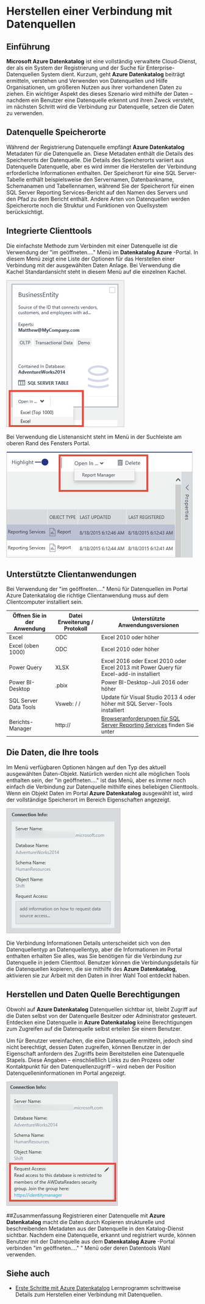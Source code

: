 <properties
   pageTitle="Herstellen einer Verbindung mit Datenquellen | Microsoft Azure"
   description="Gewusst wie-Artikel Hervorhebung der Herstellen einer Verbindung mit Datenquellen mit Azure Datenkatalog erkannt."
   services="data-catalog"
   documentationCenter=""
   authors="steelanddata"
   manager="NA"
   editor=""
   tags=""/>
<tags
   ms.service="data-catalog"
   ms.devlang="NA"
   ms.topic="article"
   ms.tgt_pltfrm="NA"
   ms.workload="data-catalog"
   ms.date="09/15/2016"
   ms.author="maroche"/>


# <a name="how-to-connect-to-data-sources"></a>Herstellen einer Verbindung mit Datenquellen

## <a name="introduction"></a>Einführung
**Microsoft Azure Datenkatalog** ist eine vollständig verwaltete Cloud-Dienst, der als ein System der Registrierung und der Suche für Enterprise-Datenquellen System dient. Kurzum, geht **Azure Datenkatalog** beiträgt ermitteln, verstehen und Verwenden von Datenquellen und Hilfe Organisationen, um größeren Nutzen aus ihrer vorhandenen Daten zu ziehen. Ein wichtiger Aspekt des dieses Szenario wird mithilfe der Daten – nachdem ein Benutzer eine Datenquelle erkennt und ihren Zweck versteht, im nächsten Schritt wird die Verbindung zur Datenquelle, setzen die Daten zu verwenden.

## <a name="data-source-locations"></a>Datenquelle Speicherorte
Während der Registrierung Datenquelle empfängt **Azure Datenkatalog** Metadaten für die Datenquelle an. Diese Metadaten enthält die Details des Speicherorts der Datenquelle. Die Details des Speicherorts variiert aus Datenquelle Datenquelle, aber es wird immer die Herstellen der Verbindung erforderliche Informationen enthalten. Der Speicherort für eine SQL Server-Tabelle enthält beispielsweise den Servernamen, Datenbankname, Schemanamen und Tabellennamen, während Sie der Speicherort für einen SQL Server Reporting Services-Bericht auf den Namen des Servers und den Pfad zu dem Bericht enthält. Andere Arten von Datenquellen werden Speicherorte noch die Struktur und Funktionen von Quellsystem berücksichtigt.

## <a name="integrated-client-tools"></a>Integrierte Clienttools
Die einfachste Methode zum Verbinden mit einer Datenquelle ist die Verwendung der "im geöffneten...." Menü im **Datenkatalog Azure** -Portal. In diesem Menü zeigt eine Liste der Optionen für das Herstellen einer Verbindung mit der ausgewählten Daten Anlage.
Bei Verwendung die Kachel Standardansicht steht in diesem Menü auf die einzelnen Kachel.

 ![Öffnen einer SQL Server-Tabelle in Excel aus der Kachel Daten Anlage](./media/data-catalog-how-to-connect/data-catalog-how-to-connect1.png)

Bei Verwendung die Listenansicht steht im Menü in der Suchleiste am oberen Rand des Fensters Portal.

 ![Öffnen eines SQL Server Reporting Services-Berichts im Berichts-Manager aus der Suchleiste](./media/data-catalog-how-to-connect/data-catalog-how-to-connect2.png)

## <a name="supported-client-applications"></a>Unterstützte Clientanwendungen
Bei Verwendung der "im geöffneten...." Menü für Datenquellen im Portal Azure Datenkatalog die richtige Clientanwendung muss auf dem Clientcomputer installiert sein.

| Öffnen Sie in der Anwendung | Datei Erweiterung / Protokoll | Unterstützte Anwendungsversionen |
| --- | --- | --- |
| Excel | ODC | Excel 2010 oder höher |
| Excel (oben 1000) | ODC | Excel 2010 oder höher |
| Power Query | XLSX | Excel 2016 oder Excel 2010 oder Excel 2013 mit Power Query für Excel-add-in installiert
| Power BI-Desktop | .pbix | Power BI-Desktop-Juli 2016 oder höher |
| SQL Server Data Tools | Vsweb: / / | Update für Visual Studio 2013 4 oder höher mit SQL Server-Tools installiert |
| Berichts-Manager | http:// | [Browseranforderungen für SQL Server Reporting Services](https://technet.microsoft.com/en-us/library/ms156511.aspx) finden Sie unter |

## <a name="your-data-your-tools"></a>Die Daten, die Ihre tools
Im Menü verfügbaren Optionen hängen auf den Typ des aktuell ausgewählten Daten-Objekt. Natürlich werden nicht alle möglichen Tools enthalten sein, der "in geöffneten...." ist das Menü, aber es immer noch einfach die Verbindung zur Datenquelle mithilfe eines beliebigen Clienttools. Wenn ein Objekt Daten im Portal **Azure Datenkatalog** ausgewählt ist, wird der vollständige Speicherort im Bereich Eigenschaften angezeigt.

 ![Verbindungsinformationen für eine SQL Server-Tabelle](./media/data-catalog-how-to-connect/data-catalog-how-to-connect3.png)

Die Verbindung Informationen Details unterscheidet sich von den Datenquellentyp an Datenquellentyp, aber die Informationen im Portal enthalten erhalten Sie alles, was Sie benötigen für die Verbindung zur Datenquelle in jedem Clienttool. Benutzer können die Verbindungsdetails für die Datenquellen kopieren, die sie mithilfe des **Azure Datenkatalog**, aktivieren sie zur Arbeit mit den Daten in ihrer Wahl Tool entdeckt haben.

## <a name="connecting-and-data-source-permissions"></a>Herstellen und Daten Quelle Berechtigungen
Obwohl auf **Azure Datenkatalog** Datenquellen sichtbar ist, bleibt Zugriff auf die Daten selbst von der Datenquelle Besitzer oder Administrator gesteuert. Entdecken eine Datenquelle in **Azure Datenkatalog** keine Berechtigungen zum Zugreifen auf die Datenquelle selbst erteilen Sie einem Benutzer.

Um für Benutzer vereinfachen, die eine Datenquelle ermitteln, jedoch sind nicht berechtigt, dessen Daten zugreifen, können Benutzer in der Eigenschaft anfordern des Zugriffs beim Bereitstellen eine Datenquelle Stapels. Diese Angaben – einschließlich Links zu den Prozess oder Kontaktpunkt für den Datenquellenzugriff – wird neben der Position Datenquelleninformationen im Portal angezeigt.

 ![Verbindungsinformationen mit Anforderung Access Anweisungen zur Verfügung gestellt](./media/data-catalog-how-to-connect/data-catalog-how-to-connect4.png)

##<a name="summary"></a>Zusammenfassung
Registrieren einer Datenquelle mit **Azure Datenkatalog** macht die Daten durch Kopieren strukturelle und beschreibenden Metadaten aus der Datenquelle in den Katalog-Dienst sichtbar. Nachdem eine Datenquelle, erkannt und registriert wurde, können Benutzer mit der Datenquelle aus dem **Datenkatalog Azure** -Portal verbinden "im geöffneten...." " Menü oder deren Datentools Wahl verwenden.

## <a name="see-also"></a>Siehe auch
- [Erste Schritte mit Azure Datenkatalog](data-catalog-get-started.md) Lernprogramm schrittweise Details zum Herstellen einer Verbindung mit Datenquellen.
